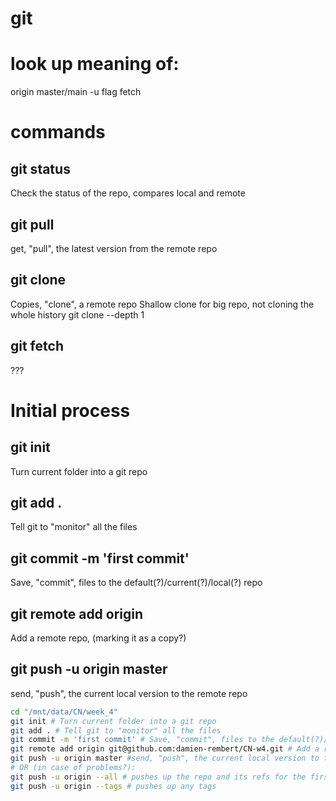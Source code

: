 # git


# look up meaning of:
origin
master/main
-u flag
fetch

# commands

## git status
Check the status of the repo, compares local and remote

## git pull
get, "pull", the latest version from the remote repo

## git clone
Copies, "clone", a remote repo
Shallow clone for big repo, not cloning the whole history
git clone --depth 1 <url>

## git fetch
???

# Initial process
## git init
Turn current folder into a git repo
## git add .
Tell git to "monitor" all the files
## git commit -m 'first commit'
Save, "commit", files to the default(?)/current(?)/local(?) repo
## git remote add origin <url>
Add a remote repo, (marking it as a copy?)
## git push -u origin master
send, "push", the current local version to the remote repo

``` bash
cd "/mnt/data/CN/week_4"
git init # Turn current folder into a git repo
git add . # Tell git to "monitor" all the files
git commit -m 'first commit' # Save, "commit", files to the default(?)/current(?)/local(?) repo with a message/comment
git remote add origin git@github.com:damien-rembert/CN-w4.git # Add a remote repo, (marking it as a copy?)
git push -u origin master #send, "push", the current local version to the remote repo
# OR (in case of problems?):
git push -u origin --all # pushes up the repo and its refs for the first time
git push -u origin --tags # pushes up any tags
```
